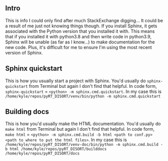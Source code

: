 ## Intro
This is info I could only find after much StackExchange digging... It could
be a result of me just not knowing things though. If you install Sphinx, it
gets associated with the Python version that you installed it with. This means
that if you installed it with python3.8 and then write code in python3.9,
Sphinx will be unable (as far as I know...) to make documentation for the new
code. Plus, it's difficult for me to ensure I'm using the most recent version
of Sphinx.

## Sphinx quickstart
This is how you usually start a project with Sphinx. You'd usually do
`sphinx-quickstart` from Terminal but again I don't find that helpful. In code
form, `sphinx-quickstart` = `<python> -m sphinx.cmd.quickstart`. In my case 
this is `/home/kyle/repos/pyRT_DISORT/venv/bin/python -m sphinx.cmd.quickstart`

## Building docs
This is how you'd usually make the HTML documentation. You'd usually do
`make html` from Terminal but again I don't find that helpful. In code
form, `make html` = `<python> -m sphinx.cmd.build -b html <path to conf.py> 
<path to where to put the html files>`. In my case this is 
`/home/kyle/repos/pyRT_DISORT/venv-doc/bin/python -m sphinx.cmd.build -b html /home/kyle/repos/pyRT_DISORT/builddocs /home/kyle/repos/pyRT_DISORT/docs`

